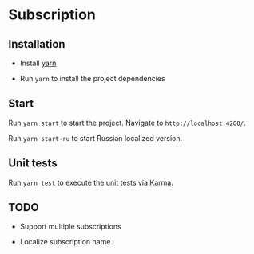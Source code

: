 # Subscription


## Installation
- Install [yarn](https://yarnpkg.com/en/docs/install)

- Run `yarn` to install the project dependencies


## Start

Run `yarn start` to start the project. Navigate to `http://localhost:4200/`.

Run `yarn start-ru` to start Russian localized version.


## Unit tests

Run `yarn test` to execute the unit tests via [Karma](https://karma-runner.github.io).


## TODO

- Support multiple subscriptions

- Localize subscription name
